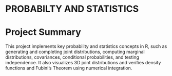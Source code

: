 # PROBABILTY AND STATISTICS

# Project Summary

This project implements key probability and statistics concepts in R, such as generating and completing joint distributions, computing marginal distributions, covariances, conditional probabilities, and testing independence. It also visualizes 3D joint distributions and verifies density functions and Fubini’s Theorem using numerical integration.